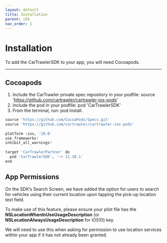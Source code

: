 ```yaml
---
layout: default
title: Installation
parent: iOS
nav_order: 1
---
```


# Installation


To add the CarTrawlerSDK to your app, you will need Cocoapods. 

---

## Cocoapods

1. Include the CarTrawler private spec repository in your podfile: source 'https://github.com/cartrawler/cartrawler-ios-pods'
2. Include the pod in your podfile: pod 'CarTrawlerSDK'
3. From the terminal, run: pod install.

```python
source 'https://github.com/CocoaPods/Specs.git'
source 'https://github.com/cartrawler/cartrawler-ios-pods'
  
platform :ios, '10.0'
use_frameworks!
inhibit_all_warnings!
  
target 'CarTrawlerPartner' do
  pod 'CarTrawlerSDK', '~> 11.10.1'
end
```

## App Permissions

On the SDK’s Search Screen, we have added the option for users to search for vehicles using their current location upon tapping the pick-up location text field.

To make use of this feature, please ensure your plist file has the <b>NSLocationWhenInUseUsageDescription</b> (or <b>NSLocationAlwaysUsageDescription</b> for iOS10) key.

We will need to use this when asking for permission to use location services within your app if it has not already been granted.
